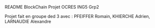 README BlockChain Projet OCRES ING5 Grp2

Projet fait en groupe ded 3 avec : PFEIFFER Romain, KHIERCHE Adrien, LARNAUDIE Alexandre 
